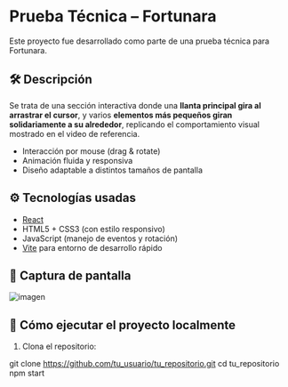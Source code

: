 # Prueba Técnica – Fortunara

Este proyecto fue desarrollado como parte de una prueba técnica para Fortunara.

## 🛠 Descripción

Se trata de una sección interactiva donde una **llanta principal gira al arrastrar el cursor**, y varios **elementos más pequeños giran solidariamente a su alrededor**, replicando el comportamiento visual mostrado en el video de referencia.

- Interacción por mouse (drag & rotate)
- Animación fluida y responsiva
- Diseño adaptable a distintos tamaños de pantalla

## ⚙️ Tecnologías usadas

- [React](https://reactjs.org/)
- HTML5 + CSS3 (con estilo responsivo)
- JavaScript (manejo de eventos y rotación)
- [Vite](https://vitejs.dev/) para entorno de desarrollo rápido

## 📸 Captura de pantalla

![imagen](https://github.com/user-attachments/assets/b5b6c6b5-4a92-4926-b363-9ed441b270be)


## 🚀 Cómo ejecutar el proyecto localmente

1. Clona el repositorio:

git clone https://github.com/tu_usuario/tu_repositorio.git
cd tu_repositorio 
npm start 
